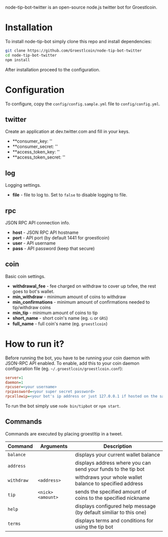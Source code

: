node-tip-bot-twitter is an open-source node.js twitter bot for Groestlcoin. 

# Installation
To install node-tip-bot simply clone this repo and install dependencies:
```bash
git clone https://github.com/Groestlcoin/node-tip-bot-twitter
cd node-tip-bot-twitter
npm install
```
After installation proceed to the configuration.

# Configuration
To configure, copy the `config/config.sample.yml` file to `config/config.yml`.

## twitter
Create an application at dev.twitter.com and fill in your keys.
* **consumer_key: ''
* **consumer_secret: ''
* **access_token_key: ''
* **access_token_secret: '' 

## log
Logging settings.
* **file** - file to log to. Set to `false` to disable logging to file.

## rpc
JSON RPC API connection info.
* **host** - JSON RPC API hostname
* **port** - API port (by default 1441 for groestlcoin)
* **user** - API username
* **pass** - API password (keep that secure)

## coin
Basic coin settings.
* **withdrawal_fee** - fee charged on withdraw to cover up txfee, the rest goes to bot's wallet.
* **min_withdraw** - minimum amount of coins to withdraw
* **min_confirmations** - minimum amount of confirmations needed to tip/withdraw coins
* **min_tip** - minimum amount of coins to tip
* **short_name** - short coin's name (eg. `Ǥ` or `GRS`)
* **full_name** - full coin's name (eg. `groestlcoin`)

# How to run it?
Before running the bot, you have to be running your coin daemon with JSON-RPC API enabled. To enable, add this to your coin daemon configuration file (eg. `~/.groestlcoin/groestlcoin.conf`):
```ini
server=1
daemon=1
rpcuser=<your username>
rpcpassword=<your super secret password>
rpcallowip=<your bot's ip address or just 127.0.0.1 if hosted on the same machine>
```
To run the bot simply use `node bin/tipbot` or `npm start`.

## Commands
Commands are executed by placing groestltip <command> <arguments> in a tweet.

| **Command** | **Arguments**     | **Description**
|-------------|-------------------|--------------------------------------------------------------------
| `balance`   |                   | displays your current wallet balance
| `address`   |                   | displays address where you can send your funds to the tip bot
| `withdraw`  | `<address>`       | withdraws your whole wallet balance to specified address
| `tip`       | `<nick> <amount>` | sends the specified amount of coins to the specified nickname
| `help`      |                   | displays configured help message (by default similiar to this one)
| `terms`     |                   | displays terms and conditions for using the tip bot



